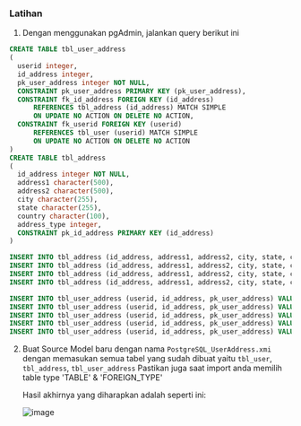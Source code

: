 ### Latihan

1. Dengan menggunakan pgAdmin, jalankan query berikut ini

```sql
CREATE TABLE tbl_user_address
(
  userid integer,
  id_address integer,
  pk_user_address integer NOT NULL,
  CONSTRAINT pk_user_address PRIMARY KEY (pk_user_address),
  CONSTRAINT fk_id_address FOREIGN KEY (id_address)
      REFERENCES tbl_address (id_address) MATCH SIMPLE
      ON UPDATE NO ACTION ON DELETE NO ACTION,
  CONSTRAINT fk_userid FOREIGN KEY (userid)
      REFERENCES tbl_user (userid) MATCH SIMPLE
      ON UPDATE NO ACTION ON DELETE NO ACTION
)
CREATE TABLE tbl_address
(
  id_address integer NOT NULL,
  address1 character(500),
  address2 character(500),
  city character(255),
  state character(255),
  country character(100),
  address_type integer,
  CONSTRAINT pk_id_address PRIMARY KEY (id_address)
)

INSERT INTO tbl_address (id_address, address1, address2, city, state, country, address_type) VALUES (1, 'Jl. Sudirman', 'KAV 10', 'Jakarta', 'DKI Jakarta', 'Indonesia', 1);
INSERT INTO tbl_address (id_address, address1, address2, city, state, country, address_type) VALUES (2, 'Jl. Dudidam', 'Blok E3/10', 'Depok ', 'Jawa Barat', 'Indonesia', 2);
INSERT INTO tbl_address (id_address, address1, address2, city, state, country, address_type) VALUES (3, 'Jl. Kurawa', 'Perumahan Berlian no.1', 'Bandung', 'Jawa Barat ', 'Indonesia', 1);
INSERT INTO tbl_address (id_address, address1, address2, city, state, country, address_type) VALUES (4, 'Jl. Tuwaga', 'No.6', 'Surabaya', 'Jawa Timur ', 'Indonesia', 1);

INSERT INTO tbl_user_address (userid, id_address, pk_user_address) VALUES (1, 1, 1);
INSERT INTO tbl_user_address (userid, id_address, pk_user_address) VALUES (1, 2, 2);
INSERT INTO tbl_user_address (userid, id_address, pk_user_address) VALUES (2, 3, 3);
INSERT INTO tbl_user_address (userid, id_address, pk_user_address) VALUES (3, 4, 4);
INSERT INTO tbl_user_address (userid, id_address, pk_user_address) VALUES (4, 1, 5);
```

2. Buat Source Model baru dengan nama `PostgreSQL_UserAddress.xmi` dengan memasukan semua tabel yang sudah dibuat yaitu `tbl_user`, `tbl_address`, `tbl_user_address`
   Pastikan juga saat import anda memilih table type 'TABLE' & 'FOREIGN_TYPE'
   
   Hasil akhirnya yang diharapkan adalah seperti ini:
   
   ![image](https://cloud.githubusercontent.com/assets/3068071/8076623/89e0a3f6-0f78-11e5-82b0-6d3e9b088962.png)
